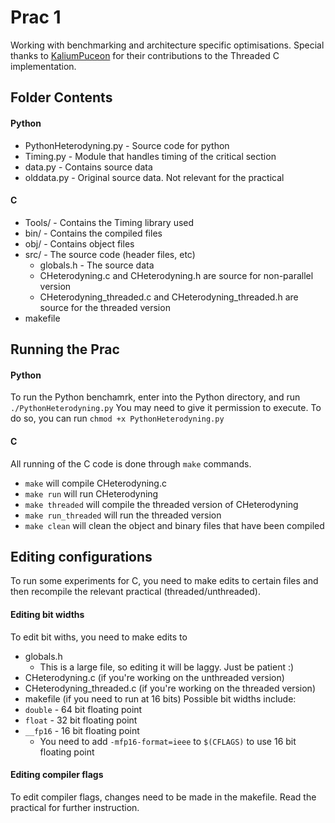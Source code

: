 # Prac 1 
Working with benchmarking and architecture specific optimisations.
Special thanks to [KaliumPuceon](https://github.com/KaliumPuceon) for their contributions to the Threaded C implementation.

## Folder Contents
#### Python
- PythonHeterodyning.py  - Source code for python
- Timing.py - Module that handles timing of the critical section
- data.py - Contains source data
- olddata.py - Original source data. Not relevant for the practical

#### C
- Tools/ - Contains the Timing library used
- bin/ - Contains the compiled files
- obj/ - Contains object files
- src/ - The source code (header files, etc)
  - globals.h - The source data
  - CHeterodyning.c and CHeterodyning.h are source for non-parallel version
  - CHeterodyning_threaded.c and CHeterodyning_threaded.h are source for the threaded version
- makefile

## Running the Prac
#### Python
To run the Python benchamrk, enter into the Python directory, and run
```./PythonHeterodyning.py```
You may need to give it permission to execute. To do so, you can run
```chmod +x PythonHeterodyning.py```

#### C
All running of the C code is done through ```make``` commands. 
- ```make``` will compile CHeterodyning.c
- ```make run``` will run CHeterodyning
- ```make threaded``` will compile the threaded version of CHeterodyning
- ```make run_threaded``` will run the threaded version
- ```make clean``` will clean the object and binary files that have been compiled

## Editing configurations
To run some experiments for C, you need to make edits to certain files and then recompile the relevant practical (threaded/unthreaded).
#### Editing bit widths
To edit bit withs, you need to make edits to
- globals.h
  - This is a large file, so editing it will be laggy. Just be patient :)
- CHeterodyning.c (if you're working on the unthreaded version)
- CHeterodyning_threaded.c (if you're working on the threaded version)
- makefile (if you need to run at 16 bits)
Possible bit widths include:
- ```double``` - 64 bit floating point
- ```float``` - 32 bit floating point
- ```__fp16``` - 16 bit floating point
  - You need to add ```-mfp16-format=ieee``` to ```$(CFLAGS)``` to use 16 bit floating point
#### Editing compiler flags
To edit compiler flags, changes need to be made in the makefile. Read the practical for further instruction.
